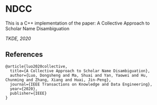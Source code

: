 # NDCC

This is a C++ implementation of the paper: A Collective Approach to Scholar Name Disambiguation

<i> TKDE, 2020 </i>

## References

```
@article{luo2020collective,
  title={A Collective Approach to Scholar Name Disambiguation},
  author={Luo, Dongsheng and Ma, Shuai and Yan, Yaowei and Hu, Chunming and Zhang, Xiang and Huai, Jin-Peng},
  journal={IEEE Transactions on Knowledge and Data Engineering},
  year={2020},
  publisher={IEEE}
}
```

